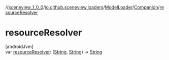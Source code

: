 //[sceneview_1_0_0](../../../../index.md)/[io.github.sceneview.loaders](../../index.md)/[ModelLoader](../index.md)/[Companion](index.md)/[resourceResolver](resource-resolver.md)

# resourceResolver

[androidJvm]\
var [resourceResolver](resource-resolver.md): ([String](https://kotlinlang.org/api/latest/jvm/stdlib/kotlin/-string/index.html), [String](https://kotlinlang.org/api/latest/jvm/stdlib/kotlin/-string/index.html)) -&gt; [String](https://kotlinlang.org/api/latest/jvm/stdlib/kotlin/-string/index.html)
